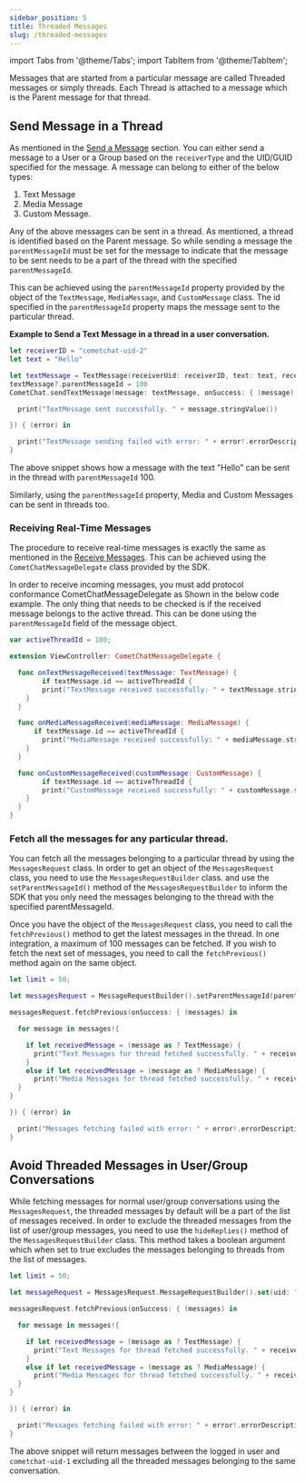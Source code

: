 ```yaml
---
sidebar_position: 5
title: Threaded Messages
slug: /threaded-messages
---
```


import Tabs from '@theme/Tabs';
import TabItem from '@theme/TabItem';

Messages that are started from a particular message are called Threaded messages or simply threads.
Each Thread is attached to a message which is the Parent message for that thread.

## Send Message in a Thread

As mentioned in the [Send a Message](./send-message) section. You can either send a message to a User or a Group based on the `receiverType` and the UID/GUID specified for the message. A message can belong to either of the below types:

1. Text Message
2. Media Message
3. Custom Message.

Any of the above messages can be sent in a thread. As mentioned, a thread is identified based on the Parent message. So while sending a message the `parentMessageId` must be set for the message to indicate that the message to be sent needs to be a part of the thread with the specified `parentMessageId`.

This can be achieved using the `parentMessageId` property provided by the object of the `TextMessage`, `MediaMessage`, and `CustomMessage` class. The id specified in the `parentMessageId` property maps the message sent to the particular thread.

**Example to Send a Text Message in a thread in a user conversation.**

<Tabs>
<TabItem value="Swift" label="Swift">

```swift
let receiverID = "cometchat-uid-2"
let text = "Hello"

let textMessage = TextMessage(receiverUid: receiverID, text: text, receiverType: .user)
textMessage?.parentMessageId = 100
CometChat.sendTextMessage(message: textMessage, onSuccess: { (message) in

  print("TextMessage sent successfully. " + message.stringValue())

}) { (error) in

  print("TextMessage sending failed with error: " + error!.errorDescription);
}
```

</TabItem>
</Tabs>

The above snippet shows how a message with the text "Hello" can be sent in the thread with `parentMessageId` 100.

Similarly, using the `parentMessageId` property, Media and Custom Messages can be sent in threads too.

### Receiving Real-Time Messages

The procedure to receive real-time messages is exactly the same as mentioned in the [Receive Messages](./receive-message). This can be achieved using the `CometChatMessageDelegate` class provided by the SDK.

In order to receive incoming messages, you must add protocol conformance CometChatMessageDelegate as Shown in the below code example. The only thing that needs to be checked is if the received message belongs to the active thread. This can be done using the `parentMessageId` field of the message object.

<Tabs>
<TabItem value="Swift" label="Swift">

```swift
var activeThreadId = 100;

extension ViewController: CometChatMessageDelegate {

  func onTextMessageReceived(textMessage: TextMessage) {
		if textMessage.id == activeThreadId {
    	print("TextMessage received successfully: " + textMessage.stringValue())
    }
  }

  func onMediaMessageReceived(mediaMessage: MediaMessage) {
	  if textMessage.id == activeThreadId {
    	print("MediaMessage received successfully: " + mediaMessage.stringValue())
    }
  }

  func onCustomMessageReceived(customMessage: CustomMessage) {
		if textMessage.id == activeThreadId {
    	print("CustomMessage received successfully: " + customMessage.stringValue())
    }
  }
}
```

</TabItem>
</Tabs>

### Fetch all the messages for any particular thread.

You can fetch all the messages belonging to a particular thread by using the `MessagesRequest` class. In order to get an object of the `MessagesRequest` class, you need to use the `MessagesRequestBuilder` class. and use the `setParentMessageId()` method of the `MessagesRequestBuilder` to inform the SDK that you only need the messages belonging to the thread with the specified parentMessageId.

Once you have the object of the `MessagesRequest` class, you need to call the `fetchPrevious()` method to get the latest messages in the thread. In one integration, a maximum of 100 messages can be fetched. If you wish to fetch the next set of messages, you need to call the `fetchPrevious()` method again on the same object.

<Tabs>
<TabItem value="Swift" label="Swift">

```swift
let limit = 50;

let messagesRequest = MessageRequestBuilder().setParentMessageId(parentMessageId: 100).set(limit: limit).build()

messagesRequest.fetchPrevious(onSuccess: { (messages) in

  for message in messages!{

    if let receivedMessage = (message as ? TextMessage) {
      print("Text Messages for thread fetched successfully. " + receivedMessage.stringValue())
    }
    else if let receivedMessage = (message as ? MediaMessage) {
      print("Media Messages for thread fetched successfully. " + receivedMessage!.stringValue())
  }
}

}) { (error) in

  print("Messages fetching failed with error: " + error!.errorDescription);
}
```

</TabItem>
</Tabs>

## Avoid Threaded Messages in User/Group Conversations

While fetching messages for normal user/group conversations using the `MessagesRequest`, the threaded messages by default will be a part of the list of messages received. In order to exclude the threaded messages from the list of user/group messages, you need to use the `hideReplies()` method of the `MessagesRequestBuilder` class. This method takes a boolean argument which when set to true excludes the messages belonging to threads from the list of messages.

<Tabs>
<TabItem value="Swift" label="Swift">

```swift
let limit = 50;

let messageRequest = MessagesRequest.MessageRequestBuilder().set(uid: "cometchat-uid-1").set(limit: limit).hideReplies(hide: true).build()

messagesRequest.fetchPrevious(onSuccess: { (messages) in

  for message in messages!{

    if let receivedMessage = (message as ? TextMessage) {
      print("Text Messages for thread fetched successfully. " + receivedMessage.stringValue())
    }
    else if let receivedMessage = (message as ? MediaMessage) {
      print("Media Messages for thread fetched successfully. " + receivedMessage!.stringValue())
  }
}

}) { (error) in

  print("Messages fetching failed with error: " + error!.errorDescription);
}
```

</TabItem>
</Tabs>

The above snippet will return messages between the logged in user and `cometchat-uid-1` excluding all the threaded messages belonging to the same conversation.
